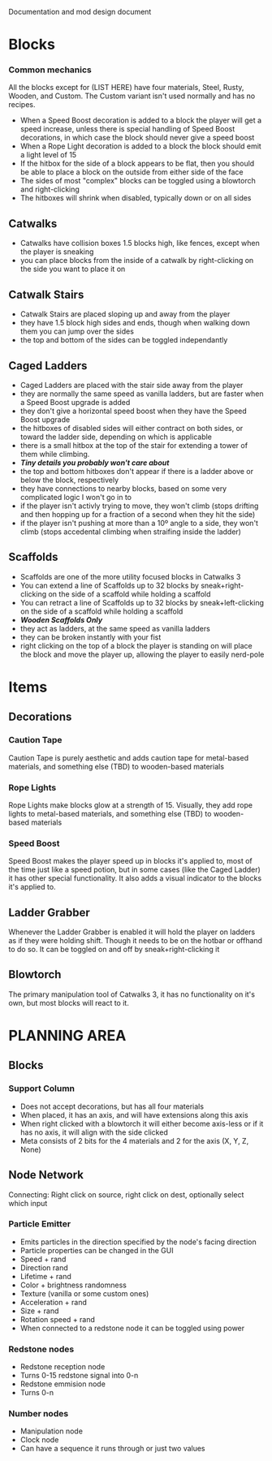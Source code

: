 Documentation and mod design document

# Blocks

### Common mechanics
All the blocks except for (LIST HERE) have four materials, Steel, Rusty, Wooden, and Custom. The Custom variant isn't used normally and has no recipes.

* When a Speed Boost decoration is added to a block the player will get a speed increase, unless there is special handling of Speed Boost decorations, in which case the block should never give a speed boost
* When a Rope Light decoration is added to a block the block should emit a light level of 15
* If the hitbox for the side of a block appears to be flat, then you should be able to place a block on the outside from either side of the face
* The sides of most "complex" blocks can be toggled using a blowtorch and right-clicking
* The hitboxes will shrink when disabled, typically down or on all sides

## Catwalks
* Catwalks have collision boxes 1.5 blocks high, like fences, except when the player is sneaking
* you can place blocks from the inside of a catwalk by right-clicking on the side you want to place it on

## Catwalk Stairs
* Catwalk Stairs are placed sloping up and away from the player
* they have 1.5 block high sides and ends, though when walking down them you can jump over the sides
* the top and bottom of the sides can be toggled independantly

## Caged Ladders
* Caged Ladders are placed with the stair side away from the player
* they are normally the same speed as vanilla ladders, but are faster when a Speed Boost upgrade is added
* they don't give a horizontal speed boost when they have the Speed Boost upgrade
* the hitboxes of disabled sides will either contract on both sides, or toward the ladder side, depending on which is applicable
* there is a small hitbox at the top of the stair for extending a tower of them while climbing.
* ***Tiny details you probably won't care about***
 * the top and bottom hitboxes don't appear if there is a ladder above or below the block, respectively
 * they have connections to nearby blocks, based on some very complicated logic I won't go in to
 * if the player isn't activly trying to move, they won't climb (stops drifting and then hopping up for a fraction of a second when they hit the side)
 * if the player isn't pushing at more than a 10º angle to a side, they won't climb (stops accedental climbing when straifing inside the ladder)

## Scaffolds
* Scaffolds are one of the more utility focused blocks in Catwalks 3
* You can extend a line of Scaffolds up to 32 blocks by sneak+right-clicking on the side of a scaffold while holding a scaffold
* You can retract a line of Scaffolds up to 32 blocks by sneak+left-clicking on the side of a scaffold while holding a scaffold
* ***Wooden Scaffolds Only*** 
 * they act as ladders, at the same speed as vanilla ladders
 * they can be broken instantly with your fist
 * right clicking on the top of a block the player is standing on will place the block and move the player up, allowing the player to easily nerd-pole

# Items

## Decorations

### Caution Tape
Caution Tape is purely aesthetic and adds caution tape for metal-based materials, and something else (TBD) to wooden-based materials

### Rope Lights
Rope Lights make blocks glow at a strength of 15. Visually, they add rope lights to metal-based materials, and something else (TBD) to wooden-based materials

### Speed Boost
Speed Boost makes the player speed up in blocks it's applied to, most of the time just like a speed potion, but in some cases (like the Caged Ladder) it has other special functionality. It also adds a visual indicator to the blocks it's applied to.

## Ladder Grabber
Whenever the Ladder Grabber is enabled it will hold the player on ladders as if they were holding shift. Though it needs to be on the hotbar or offhand to do so. It can be toggled on and off by sneak+right-clicking it

## Blowtorch
The primary manipulation tool of Catwalks 3, it has no functionality on it's own, but most blocks will react to it.


# PLANNING AREA

## Blocks

### Support Column
* Does not accept decorations, but has all four materials
* When placed, it has an axis, and will have extensions along this axis
* When right clicked with a blowtorch it will either become axis-less or if it has no axis, it will align with the side clicked
* Meta consists of 2 bits for the 4 materials and 2 for the axis (X, Y, Z, None)

## Node Network

Connecting: Right click on source, right click on dest, optionally select which input

### Particle Emitter
* Emits particles in the direction specified by the node's facing direction
* Particle properties can be changed in the GUI
 * Speed + rand
 * Direction rand
 * Lifetime + rand
 * Color + brightness randomness
 * Texture (vanilla or some custom ones)
 * Acceleration + rand
 * Size + rand
 * Rotation speed + rand
* When connected to a redstone node it can be toggled using power

### Redstone nodes
* Redstone reception node
 * Turns 0-15 redstone signal into 0-n
* Redstone emmision node
 * Turns 0-n 
### Number nodes
* Manipulation node
* Clock node
 * Can have a sequence it runs through or just two values